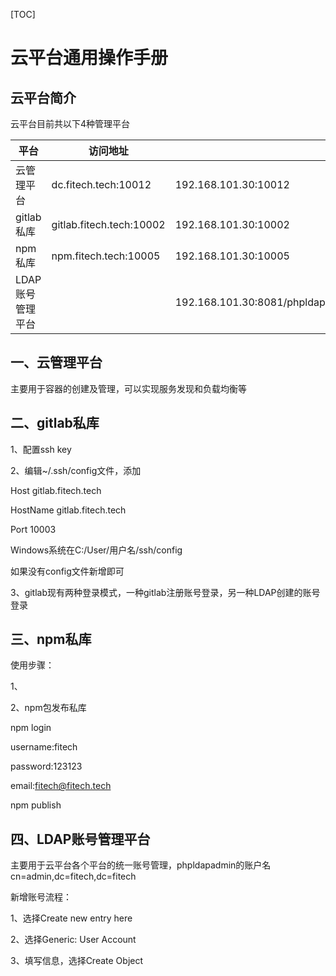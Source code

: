 [TOC]



# **云平台通用操作手册**

## **云平台简介**

云平台目前共以下4种管理平台

| 平台             | 访问地址                 |                                  |
| ---------------- | ------------------------ | -------------------------------- |
| 云管理平台       | dc.fitech.tech:10012     | 192.168.101.30:10012             |
| gitlab私库       | gitlab.fitech.tech:10002 | 192.168.101.30:10002             |
| npm私库          | npm.fitech.tech:10005    | 192.168.101.30:10005             |
| LDAP账号管理平台 |                          | 192.168.101.30:8081/phpldapadmin |

## **一、云管理平台**

主要用于容器的创建及管理，可以实现服务发现和负载均衡等

## **二、gitlab私库**

1、配置ssh key

2、编辑~/.ssh/config文件，添加

Host gitlab.fitech.tech

HostName gitlab.fitech.tech

Port 10003

Windows系统在C:/User/用户名/ssh/config

如果没有config文件新增即可

3、gitlab现有两种登录模式，一种gitlab注册账号登录，另一种LDAP创建的账号登录

## **三、npm私库**

使用步骤：

1、

2、npm包发布私库

npm login

username:fitech

password:123123

email:fitech@fitech.tech

npm publish

## **四、LDAP账号管理平台**

主要用于云平台各个平台的统一账号管理，phpldapadmin的账户名cn=admin,dc=fitech,dc=fitech

新增账号流程：

1、选择Create new entry here

2、选择Generic: User Account

3、填写信息，选择Create Object
